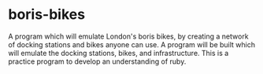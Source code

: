 # boris-bikes
A program which will emulate London's boris bikes, by creating a network of docking stations and bikes anyone can use. A program will be built which will emulate the docking stations, bikes, and infrastructure. This is a practice program to develop an understanding of ruby.
